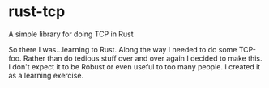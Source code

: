 # rust-tcp
A simple library for doing TCP in Rust

So there I was...learning to Rust. Along the way I needed to do some TCP-foo. Rather than do tedious stuff over and over again I decided to make this. I don't expect it to be Robust or even useful to too many people. I created it as a learning exercise.
